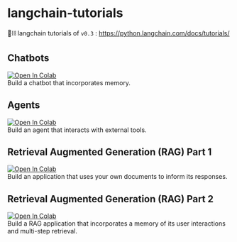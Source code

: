 # langchain-tutorials
🦜⛓️ langchain tutorials of `v0.3` : https://python.langchain.com/docs/tutorials/

## Chatbots
<a href="https://colab.research.google.com/github/GoogTech/langchain-tutorials/blob/master/Chatbots/Build_a_Chatbot.ipynb">
<img src="https://colab.research.google.com/assets/colab-badge.svg" alt="Open In Colab"/>
</a>
</br>
Build a chatbot that incorporates memory.

## Agents
<a href="https://colab.research.google.com/github/GoogTech/langchain-tutorials/blob/master/Agents/Build_an_Agent.ipynb">
<img src="https://colab.research.google.com/assets/colab-badge.svg" alt="Open In Colab"/>
</a>
</br>
Build an agent that interacts with external tools.

## Retrieval Augmented Generation (RAG) Part 1
<a href="https://colab.research.google.com/github/GoogTech/langchain-tutorials/blob/master/Retrieval Augmented Generation (RAG) Part 1/">
<img src="https://colab.research.google.com/assets/colab-badge.svg" alt="Open In Colab"/>
</a>
</br>
Build an application that uses your own documents to inform its responses.

## Retrieval Augmented Generation (RAG) Part 2
<a href="https://colab.research.google.com/github/GoogTech/langchain-tutorials/blob/master/Retrieval Augmented Generation (RAG) Part 2/">
<img src="https://colab.research.google.com/assets/colab-badge.svg" alt="Open In Colab"/>
</a>
</br>
Build a RAG application that incorporates a memory of its user interactions and multi-step retrieval.
